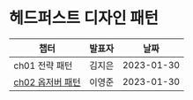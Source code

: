 # 헤드퍼스트 디자인 패턴
| 챕터                                           | 발표자 | 날짜       |
| ---------------------------------------------- | ------ | ---------- |
| ch01 전략 패턴                                 | 김지은 | 2023-01-30 |
| [ch02 옵저버 패턴](Chapter02.옵저버%20패턴.md) | 이영준 | 2023-01-30 |
